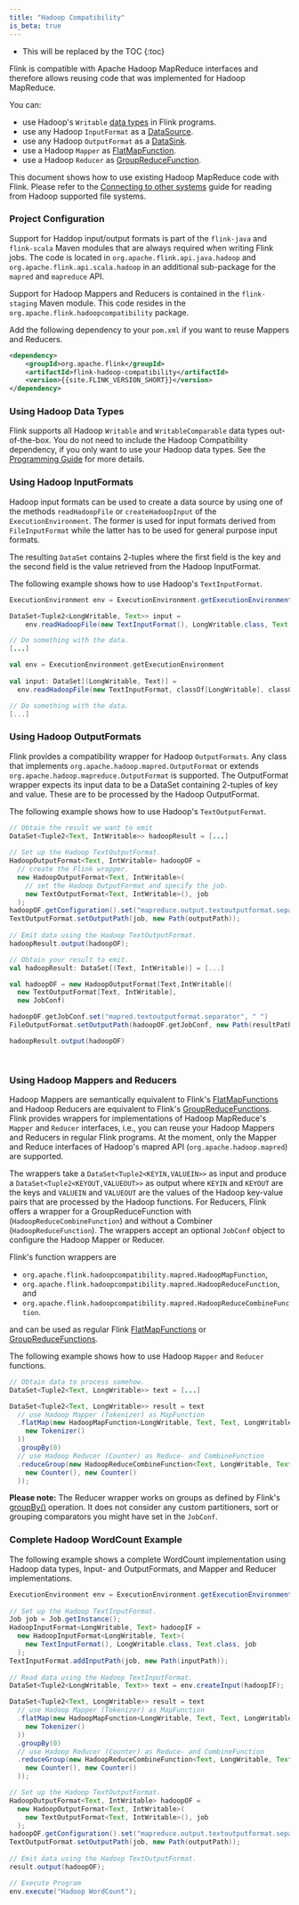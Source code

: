 ```yaml
---
title: "Hadoop Compatibility"
is_beta: true
---
```

<!--
Licensed to the Apache Software Foundation (ASF) under one
or more contributor license agreements.  See the NOTICE file
distributed with this work for additional information
regarding copyright ownership.  The ASF licenses this file
to you under the Apache License, Version 2.0 (the
"License"); you may not use this file except in compliance
with the License.  You may obtain a copy of the License at

  http://www.apache.org/licenses/LICENSE-2.0

Unless required by applicable law or agreed to in writing,
software distributed under the License is distributed on an
"AS IS" BASIS, WITHOUT WARRANTIES OR CONDITIONS OF ANY
KIND, either express or implied.  See the License for the
specific language governing permissions and limitations
under the License.
-->


* This will be replaced by the TOC
{:toc}

Flink is compatible with Apache Hadoop MapReduce interfaces and therefore allows
reusing code that was implemented for Hadoop MapReduce.

You can:

- use Hadoop's `Writable` [data types](programming_guide.html#data-types) in Flink programs.
- use any Hadoop `InputFormat` as a [DataSource](programming_guide.html#data-sources).
- use any Hadoop `OutputFormat` as a [DataSink](programming_guide.html#data-sinks).
- use a Hadoop `Mapper` as [FlatMapFunction](dataset_transformations.html#flatmap).
- use a Hadoop `Reducer` as [GroupReduceFunction](dataset_transformations.html#groupreduce-on-grouped-dataset).

This document shows how to use existing Hadoop MapReduce code with Flink. Please refer to the
[Connecting to other systems](example_connectors.html) guide for reading from Hadoop supported file systems.

### Project Configuration

Support for Haddop input/output formats is part of the `flink-java` and
`flink-scala` Maven modules that are always required when writing Flink jobs.
The code is located in `org.apache.flink.api.java.hadoop` and
`org.apache.flink.api.scala.hadoop` in an additional sub-package for the
`mapred` and `mapreduce` API.

Support for Hadoop Mappers and Reducers is contained in the `flink-staging`
Maven module.
This code resides in the `org.apache.flink.hadoopcompatibility`
package.

Add the following dependency to your `pom.xml` if you want to reuse Mappers
and Reducers.

~~~xml
<dependency>
	<groupId>org.apache.flink</groupId>
	<artifactId>flink-hadoop-compatibility</artifactId>
	<version>{{site.FLINK_VERSION_SHORT}}</version>
</dependency>
~~~

### Using Hadoop Data Types

Flink supports all Hadoop `Writable` and `WritableComparable` data types
out-of-the-box. You do not need to include the Hadoop Compatibility dependency,
if you only want to use your Hadoop data types. See the
[Programming Guide](programming_guide.html#data-types) for more details.

### Using Hadoop InputFormats

Hadoop input formats can be used to create a data source by using
one of the methods `readHadoopFile` or `createHadoopInput` of the
`ExecutionEnvironment`. The former is used for input formats derived
from `FileInputFormat` while the latter has to be used for general purpose
input formats.

The resulting `DataSet` contains 2-tuples where the first field
is the key and the second field is the value retrieved from the Hadoop
InputFormat.

The following example shows how to use Hadoop's `TextInputFormat`.

<div class="codetabs" markdown="1">
<div data-lang="java" markdown="1">

~~~java
ExecutionEnvironment env = ExecutionEnvironment.getExecutionEnvironment();

DataSet<Tuple2<LongWritable, Text>> input =
    env.readHadoopFile(new TextInputFormat(), LongWritable.class, Text.class, textPath);

// Do something with the data.
[...]
~~~

</div>
<div data-lang="scala" markdown="1">

~~~scala
val env = ExecutionEnvironment.getExecutionEnvironment
		
val input: DataSet[(LongWritable, Text)] =
  env.readHadoopFile(new TextInputFormat, classOf[LongWritable], classOf[Text], textPath)

// Do something with the data.
[...]
~~~

</div>

</div>

### Using Hadoop OutputFormats

Flink provides a compatibility wrapper for Hadoop `OutputFormats`. Any class
that implements `org.apache.hadoop.mapred.OutputFormat` or extends
`org.apache.hadoop.mapreduce.OutputFormat` is supported.
The OutputFormat wrapper expects its input data to be a DataSet containing
2-tuples of key and value. These are to be processed by the Hadoop OutputFormat.

The following example shows how to use Hadoop's `TextOutputFormat`.

<div class="codetabs" markdown="1">
<div data-lang="java" markdown="1">

~~~java
// Obtain the result we want to emit
DataSet<Tuple2<Text, IntWritable>> hadoopResult = [...]
		
// Set up the Hadoop TextOutputFormat.
HadoopOutputFormat<Text, IntWritable> hadoopOF = 
  // create the Flink wrapper.
  new HadoopOutputFormat<Text, IntWritable>(
    // set the Hadoop OutputFormat and specify the job.
    new TextOutputFormat<Text, IntWritable>(), job
  );
hadoopOF.getConfiguration().set("mapreduce.output.textoutputformat.separator", " ");
TextOutputFormat.setOutputPath(job, new Path(outputPath));
		
// Emit data using the Hadoop TextOutputFormat.
hadoopResult.output(hadoopOF);
~~~

</div>
<div data-lang="scala" markdown="1">

~~~scala
// Obtain your result to emit.
val hadoopResult: DataSet[(Text, IntWritable)] = [...]

val hadoopOF = new HadoopOutputFormat[Text,IntWritable](
  new TextOutputFormat[Text, IntWritable],
  new JobConf)

hadoopOF.getJobConf.set("mapred.textoutputformat.separator", " ")
FileOutputFormat.setOutputPath(hadoopOF.getJobConf, new Path(resultPath))

hadoopResult.output(hadoopOF)

		
~~~

</div>

</div>

### Using Hadoop Mappers and Reducers

Hadoop Mappers are semantically equivalent to Flink's [FlatMapFunctions](dataset_transformations.html#flatmap) and Hadoop Reducers are equivalent to Flink's [GroupReduceFunctions](dataset_transformations.html#groupreduce-on-grouped-dataset). Flink provides wrappers for implementations of Hadoop MapReduce's `Mapper` and `Reducer` interfaces, i.e., you can reuse your Hadoop Mappers and Reducers in regular Flink programs. At the moment, only the Mapper and Reduce interfaces of Hadoop's mapred API (`org.apache.hadoop.mapred`) are supported.

The wrappers take a `DataSet<Tuple2<KEYIN,VALUEIN>>` as input and produce a `DataSet<Tuple2<KEYOUT,VALUEOUT>>` as output where `KEYIN` and `KEYOUT` are the keys and `VALUEIN` and `VALUEOUT` are the values of the Hadoop key-value pairs that are processed by the Hadoop functions. For Reducers, Flink offers a wrapper for a GroupReduceFunction with (`HadoopReduceCombineFunction`) and without a Combiner (`HadoopReduceFunction`). The wrappers accept an optional `JobConf` object to configure the Hadoop Mapper or Reducer.

Flink's function wrappers are 

- `org.apache.flink.hadoopcompatibility.mapred.HadoopMapFunction`,
- `org.apache.flink.hadoopcompatibility.mapred.HadoopReduceFunction`, and
- `org.apache.flink.hadoopcompatibility.mapred.HadoopReduceCombineFunction`.

and can be used as regular Flink [FlatMapFunctions](dataset_transformations.html#flatmap) or [GroupReduceFunctions](dataset_transformations.html#groupreduce-on-grouped-dataset).

The following example shows how to use Hadoop `Mapper` and `Reducer` functions.

~~~java
// Obtain data to process somehow.
DataSet<Tuple2<Text, LongWritable>> text = [...]

DataSet<Tuple2<Text, LongWritable>> result = text
  // use Hadoop Mapper (Tokenizer) as MapFunction
  .flatMap(new HadoopMapFunction<LongWritable, Text, Text, LongWritable>(
    new Tokenizer()
  ))
  .groupBy(0)
  // use Hadoop Reducer (Counter) as Reduce- and CombineFunction
  .reduceGroup(new HadoopReduceCombineFunction<Text, LongWritable, Text, LongWritable>(
    new Counter(), new Counter()
  ));
~~~

**Please note:** The Reducer wrapper works on groups as defined by Flink's [groupBy()](dataset_transformations.html#transformations-on-grouped-dataset) operation. It does not consider any custom partitioners, sort or grouping comparators you might have set in the `JobConf`. 

### Complete Hadoop WordCount Example

The following example shows a complete WordCount implementation using Hadoop data types, Input- and OutputFormats, and Mapper and Reducer implementations.

~~~java
ExecutionEnvironment env = ExecutionEnvironment.getExecutionEnvironment();
		
// Set up the Hadoop TextInputFormat.
Job job = Job.getInstance();
HadoopInputFormat<LongWritable, Text> hadoopIF = 
  new HadoopInputFormat<LongWritable, Text>(
    new TextInputFormat(), LongWritable.class, Text.class, job
  );
TextInputFormat.addInputPath(job, new Path(inputPath));
		
// Read data using the Hadoop TextInputFormat.
DataSet<Tuple2<LongWritable, Text>> text = env.createInput(hadoopIF);

DataSet<Tuple2<Text, LongWritable>> result = text
  // use Hadoop Mapper (Tokenizer) as MapFunction
  .flatMap(new HadoopMapFunction<LongWritable, Text, Text, LongWritable>(
    new Tokenizer()
  ))
  .groupBy(0)
  // use Hadoop Reducer (Counter) as Reduce- and CombineFunction
  .reduceGroup(new HadoopReduceCombineFunction<Text, LongWritable, Text, LongWritable>(
    new Counter(), new Counter()
  ));

// Set up the Hadoop TextOutputFormat.
HadoopOutputFormat<Text, IntWritable> hadoopOF = 
  new HadoopOutputFormat<Text, IntWritable>(
    new TextOutputFormat<Text, IntWritable>(), job
  );
hadoopOF.getConfiguration().set("mapreduce.output.textoutputformat.separator", " ");
TextOutputFormat.setOutputPath(job, new Path(outputPath));
		
// Emit data using the Hadoop TextOutputFormat.
result.output(hadoopOF);

// Execute Program
env.execute("Hadoop WordCount");
~~~
